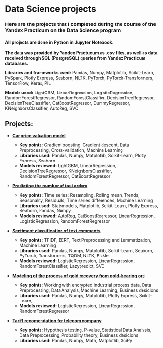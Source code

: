 # Data Science projects

### Here are the projects that I completed during the course of the Yandex Practicum on the Data Science program

#### **All projects are done in Python in Jupyter Notebook.**

**The data was provided by Yandex Practucum as .csv files, as well as data received through SQL (PostgreSQL) queries from Yandex Practicum databases.**

**Libraries and frameworks used:** Pandas, Numpy, Matplotlib, Scikit-Learn, PySpark, Plotly Express, Seaborn, NLTK, PyTorch, PyTorch-Transformers, TensorFlow, Keras, PIL

**Models used:** LightGBM,  LinearRegression, LogisticRegression, RandomForestRegressor, RandomForestClassifier, DecisionTreeRegressor, DecisionTreeClassifier, CatBoostRegressor, DummyRegressor, KNeighborsClassifier, AutoReg, SVC

## Projects:
- [**Car price valuation model**](https://github.com/Andrey-Kosov/Projects/tree/main/car_price_valuation_model)
  - **Key points:** Gradient boosting, Gradient descent, Data Preprocessing, Cross-validation, Machine Learning
  - **Libraries used:** Pandas, Numpy, Matplotlib, Scikit-Learn, Plotly Express, Seaborn
  - **Models reviewed:** LightGBM, LinearRegression, DecisionTreeRegressor, KNeighborsClassifier, RandomForestRegressor, CatBoostRegressor
  
- [**Predicting the number of taxi orders**](https://github.com/Andrey-Kosov/Projects/tree/main/time_series_taxi_orders)
  - **Key points:** Time series: Resampling, Rolling mean, Trends, Seasonality, Residuals, Time series differences, Machine Learning
  - **Libraries used:** Statsmodels, Matplotlib, Scikit-Learn, Plotly Express, Seaborn, Pandas, Numpy
  - **Models reviewed:** AutoReg, CatBoostRegressor, LinearRegression, LogisticRegression, RandomForestRegressor 
  
- [**Sentiment classification of text comments**](https://github.com/Andrey-Kosov/Projects/tree/main/text_comments_classification)
  - **Key points:** TFIDF, BERT, Text Preprocessing and Lemmatization, Machine Learning
  - **Libraries used:** Pandas, Numpy, Matplotlib, Scikit-Learn, Seaborn, PyTorch, Transformers, TQDM, NLTK, Pickle
  - **Models reviewed:** LogisticRegression, LinearRegression, RandomForestClassifier, Lazypredict, SVC
  
- [**Modeling of the process of gold recovery from gold-bearing ore**](https://github.com/Andrey-Kosov/Projects/tree/main/gold_recovery_model)
  - **Key points:** Working with encrypted industrial process data, Data Preprocessing, Data Analysis, Machine Learning, Business desicions
  - **Libraries used:** Pandas, Numpy, Matplotlib, Plotly Express, Scikit-Learn,
  - **Models reviewed:** LogisticRegression, LinearRegression, RandomForestRegressor
  
- [**Tariff recomendation for telecom company**](https://github.com/Andrey-Kosov/Projects/tree/main/hypothesis_testing_tariff_selection)
  - **Key points:** Hypothesis testing, P-value, Statistical Data Analysis, Data Preprocessing, Probability theory, Business desicions
  - **Libraries used:** Pandas, Numpy, Math, Matplotlib, SciPy 



